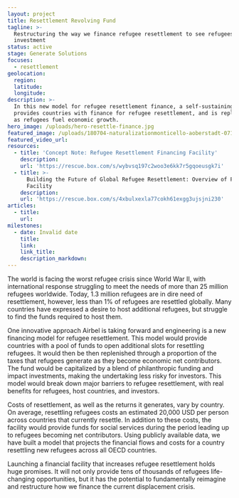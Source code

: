 ```yaml
---
layout: project
title: Resettlement Revolving Fund
tagline: >-
  Restructuring the way we finance refugee resettlement to see refugees as an
  investment
status: active
stage: Generate Solutions
focuses:
  - resettlement
geolocation:
  region:
  latitude:
  longitude:
description: >-
  In this new model for refugee resettlement finance, a self-sustaining fund
  provides countries with finance for refugee resettlement, and is replenished
  as refugees fuel economic growth.
hero_image: /uploads/hero-resettle-finance.jpg
featured_image: /uploads/180704-naturalizationmonticello-aoberstadt-071.jpg
featured_video_url:
resources:
  - title: 'Concept Note: Refugee Resettlement Financing Facility'
    description:
    url: 'https://rescue.box.com/s/wybvsq197c2woo3e6kk7r5gqoeusgk7i'
  - title: >-
      Building the Future of Global Refugee Resettlement: Overview of Financial
      Facility
    description:
    url: 'https://rescue.box.com/s/4xbulxexla77cokh61exgg3ujsjni230'
articles:
  - title:
    url:
milestones:
  - date: Invalid date
    title:
    link:
    link_title:
    description_markdown:
---
```


The world is facing the worst refugee crisis since World War II, with international response struggling to meet the needs of more than 25 million refugees worldwide. Today, 1.3 million refugees are in dire need of resettlement, however, less than 1% of refugees are resettled globally. Many countries have expressed a desire to host additional refugees, but struggle to find the funds required to host them.

One innovative approach Airbel is taking forward and engineering is a new financing model for refugee resettlement. This model would provide countries with a pool of funds to open additional slots for resettling refugees. It would then be then replenished through a proportion of the taxes that refugees generate as they become economic net contributors. The fund would be capitalized by a blend of philanthropic funding and impact investments, making the undertaking less risky for investors. This model would break down major barriers to refugee resettlement, with real benefits for refugees, host countries, and investors.

Costs of resettlement, as well as the returns it generates, vary by country. On average, resettling refugees costs an estimated 20,000 USD per person across countries that currently resettle. In addition to these costs, the facility would provide funds for social services during the period leading up to refugees becoming net contributors. Using publicly available data, we have built a model that projects the financial flows and costs for a country resettling new refugees across all OECD countries.

Launching a financial facility that increases refugee resettlement holds huge promises. It will not only provide tens of thousands of refugees life-changing opportunities, but it has the potential to fundamentally reimagine and restructure how we finance the current displacement crisis.